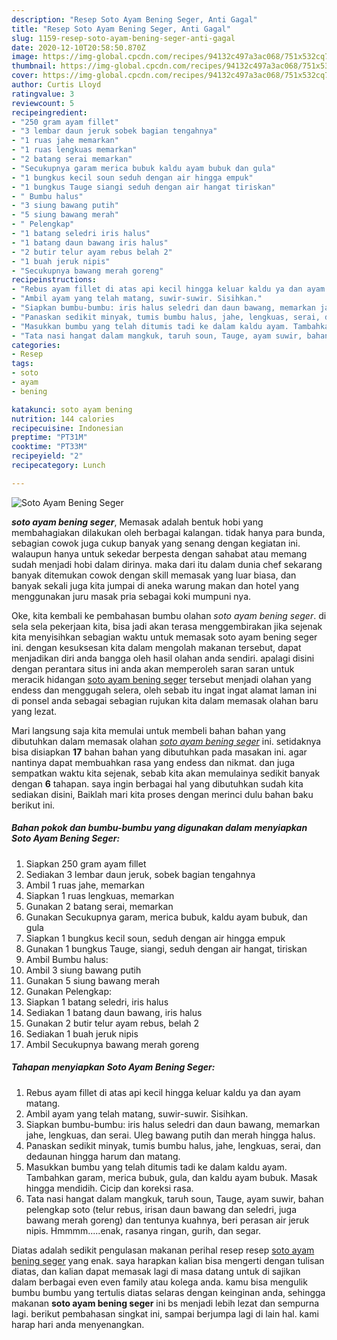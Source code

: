 ```yaml
---
description: "Resep Soto Ayam Bening Seger, Anti Gagal"
title: "Resep Soto Ayam Bening Seger, Anti Gagal"
slug: 1159-resep-soto-ayam-bening-seger-anti-gagal
date: 2020-12-10T20:58:50.870Z
image: https://img-global.cpcdn.com/recipes/94132c497a3ac068/751x532cq70/soto-ayam-bening-seger-foto-resep-utama.jpg
thumbnail: https://img-global.cpcdn.com/recipes/94132c497a3ac068/751x532cq70/soto-ayam-bening-seger-foto-resep-utama.jpg
cover: https://img-global.cpcdn.com/recipes/94132c497a3ac068/751x532cq70/soto-ayam-bening-seger-foto-resep-utama.jpg
author: Curtis Lloyd
ratingvalue: 3
reviewcount: 5
recipeingredient:
- "250 gram ayam fillet"
- "3 lembar daun jeruk sobek bagian tengahnya"
- "1 ruas jahe memarkan"
- "1 ruas lengkuas memarkan"
- "2 batang serai memarkan"
- "Secukupnya garam merica bubuk kaldu ayam bubuk dan gula"
- "1 bungkus kecil soun seduh dengan air hingga empuk"
- "1 bungkus Tauge siangi seduh dengan air hangat tiriskan"
- " Bumbu halus"
- "3 siung bawang putih"
- "5 siung bawang merah"
- " Pelengkap"
- "1 batang seledri iris halus"
- "1 batang daun bawang iris halus"
- "2 butir telur ayam rebus belah 2"
- "1 buah jeruk nipis"
- "Secukupnya bawang merah goreng"
recipeinstructions:
- "Rebus ayam fillet di atas api kecil hingga keluar kaldu ya dan ayam matang."
- "Ambil ayam yang telah matang, suwir-suwir. Sisihkan."
- "Siapkan bumbu-bumbu: iris halus seledri dan daun bawang, memarkan jahe, lengkuas, dan serai. Uleg bawang putih dan merah hingga halus."
- "Panaskan sedikit minyak, tumis bumbu halus, jahe, lengkuas, serai, dan dedaunan hingga harum dan matang."
- "Masukkan bumbu yang telah ditumis tadi ke dalam kaldu ayam. Tambahkan garam, merica bubuk, gula, dan kaldu ayam bubuk. Masak hingga mendidih. Cicip dan koreksi rasa."
- "Tata nasi hangat dalam mangkuk, taruh soun, Tauge, ayam suwir, bahan pelengkap soto (telur rebus, irisan daun bawang dan seledri, juga bawang merah goreng) dan tentunya kuahnya, beri perasan air jeruk nipis. Hmmmm.....enak, rasanya ringan, gurih, dan segar."
categories:
- Resep
tags:
- soto
- ayam
- bening

katakunci: soto ayam bening 
nutrition: 144 calories
recipecuisine: Indonesian
preptime: "PT31M"
cooktime: "PT33M"
recipeyield: "2"
recipecategory: Lunch

---
```



![Soto Ayam Bening Seger](https://img-global.cpcdn.com/recipes/94132c497a3ac068/751x532cq70/soto-ayam-bening-seger-foto-resep-utama.jpg)

<b><i>soto ayam bening seger</i></b>, Memasak adalah bentuk hobi yang membahagiakan dilakukan oleh berbagai kalangan. tidak hanya para bunda, sebagian cowok juga cukup banyak yang senang dengan kegiatan ini. walaupun hanya untuk sekedar berpesta dengan sahabat atau memang sudah menjadi hobi dalam dirinya. maka dari itu dalam dunia chef sekarang banyak ditemukan cowok dengan skill memasak yang luar biasa, dan banyak sekali juga kita jumpai di aneka warung makan dan hotel yang menggunakan juru masak pria sebagai koki mumpuni nya.



Oke, kita kembali ke pembahasan bumbu olahan <i>soto ayam bening seger</i>. di sela sela pekerjaan kita, bisa jadi akan terasa menggembirakan jika sejenak kita menyisihkan sebagian waktu untuk memasak soto ayam bening seger ini. dengan kesuksesan kita dalam mengolah makanan tersebut, dapat menjadikan diri anda bangga oleh hasil olahan anda sendiri. apalagi disini dengan perantara situs ini anda akan memperoleh saran saran untuk meracik hidangan <u>soto ayam bening seger</u> tersebut menjadi olahan yang endess dan menggugah selera, oleh sebab itu ingat ingat alamat laman ini di ponsel anda sebagai sebagian rujukan kita dalam memasak olahan baru yang lezat.


Mari langsung saja kita memulai untuk membeli bahan bahan yang dibutuhkan dalam memasak olahan <u><i>soto ayam bening seger</i></u> ini. setidaknya bisa disiapkan <b>17</b> bahan bahan yang dibutuhkan pada masakan ini. agar nantinya dapat membuahkan rasa yang endess dan nikmat. dan juga sempatkan waktu kita sejenak, sebab kita akan memulainya sedikit banyak dengan <b>6</b> tahapan. saya ingin berbagai hal yang dibutuhkan sudah kita sediakan disini, Baiklah mari kita proses dengan merinci dulu bahan baku berikut ini.

<!--inarticleads1-->

##### Bahan pokok dan bumbu-bumbu yang digunakan dalam menyiapkan Soto Ayam Bening Seger:

1. Siapkan 250 gram ayam fillet
1. Sediakan 3 lembar daun jeruk, sobek bagian tengahnya
1. Ambil 1 ruas jahe, memarkan
1. Siapkan 1 ruas lengkuas, memarkan
1. Gunakan 2 batang serai, memarkan
1. Gunakan Secukupnya garam, merica bubuk, kaldu ayam bubuk, dan gula
1. Siapkan 1 bungkus kecil soun, seduh dengan air hingga empuk
1. Gunakan 1 bungkus Tauge, siangi, seduh dengan air hangat, tiriskan
1. Ambil  Bumbu halus:
1. Ambil 3 siung bawang putih
1. Gunakan 5 siung bawang merah
1. Gunakan  Pelengkap:
1. Siapkan 1 batang seledri, iris halus
1. Sediakan 1 batang daun bawang, iris halus
1. Gunakan 2 butir telur ayam rebus, belah 2
1. Sediakan 1 buah jeruk nipis
1. Ambil Secukupnya bawang merah goreng




<!--inarticleads2-->

##### Tahapan menyiapkan Soto Ayam Bening Seger:

1. Rebus ayam fillet di atas api kecil hingga keluar kaldu ya dan ayam matang.
1. Ambil ayam yang telah matang, suwir-suwir. Sisihkan.
1. Siapkan bumbu-bumbu: iris halus seledri dan daun bawang, memarkan jahe, lengkuas, dan serai. Uleg bawang putih dan merah hingga halus.
1. Panaskan sedikit minyak, tumis bumbu halus, jahe, lengkuas, serai, dan dedaunan hingga harum dan matang.
1. Masukkan bumbu yang telah ditumis tadi ke dalam kaldu ayam. Tambahkan garam, merica bubuk, gula, dan kaldu ayam bubuk. Masak hingga mendidih. Cicip dan koreksi rasa.
1. Tata nasi hangat dalam mangkuk, taruh soun, Tauge, ayam suwir, bahan pelengkap soto (telur rebus, irisan daun bawang dan seledri, juga bawang merah goreng) dan tentunya kuahnya, beri perasan air jeruk nipis. Hmmmm.....enak, rasanya ringan, gurih, dan segar.




Diatas adalah sedikit pengulasan makanan perihal resep resep <u>soto ayam bening seger</u> yang enak. saya harapkan kalian bisa mengerti dengan tulisan diatas, dan kalian dapat memasak lagi di masa datang untuk di sajikan dalam berbagai even even family atau kolega anda. kamu bisa mengulik bumbu bumbu yang tertulis diatas selaras dengan keinginan anda, sehingga makanan <b>soto ayam bening seger</b> ini bs menjadi lebih lezat dan sempurna lagi. berikut pembahasan singkat ini, sampai berjumpa lagi di lain hal. kami harap hari anda menyenangkan.
